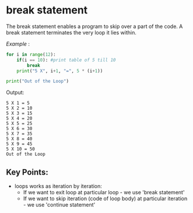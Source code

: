 # break statement
The break statement enables a program to skip over a part of the code. A break statement terminates the very loop it lies within.

*Example* :
```python
for i in range(12):
    if(i == 10): #print table of 5 till 10
        break
    print("5 X", i+1, "=", 5 * (i+1)) 

print("Out of the Loop")
```

Output:
```
5 X 1 = 5
5 X 2 = 10
5 X 3 = 15
5 X 4 = 20
5 X 5 = 25
5 X 6 = 30
5 X 7 = 35
5 X 8 = 40
5 X 9 = 45
5 X 10 = 50
Out of the Loop
```


## Key Points:
* loops works as iteration by iteration:
   * If we want to exit loop at particular loop - we use 'break statement'
   * If we want to skip iteration (code of loop body) at particular iteration - we use 'continue statement'